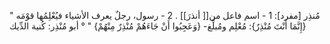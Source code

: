 ‌مُنذِر [مفرد]:
1 - اسم فاعل من[[ أنذرَ]] .
2 - رسول، رجلٌ يعرف الأشياء فيُعْلِمُها قوْمَه " {إِنَّمَا أَنْتَ ‌مُنْذِرٌ}: مُعْلِم ومُبلِّغ- {وَعَجِبُوا أَنْ جَاءَهُمْ ‌مُنْذِرٌ مِنْهُمْ} " ° أبو ‌مُنْذِر: كُنية الدِّيك
